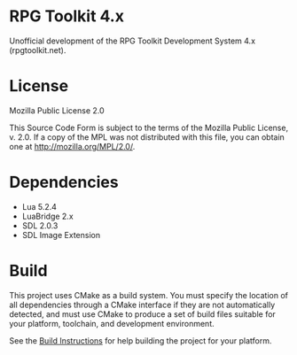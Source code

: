 # RPG Toolkit 4.x

Unofficial development of the RPG Toolkit Development System 4.x (rpgtoolkit.net).

# License

Mozilla Public License 2.0

This Source Code Form is subject to the terms of the Mozilla Public License,
v. 2.0. If a copy of the MPL was not distributed with this file,
you can obtain one at http://mozilla.org/MPL/2.0/.

# Dependencies

- Lua 5.2.4
- LuaBridge 2.x
- SDL 2.0.3
- SDL Image Extension

# Build

This project uses CMake as a build system. You must specify the location
of all dependencies through a CMake interface if they are not automatically
detected, and must use CMake to produce a set of build files suitable for your
platform, toolchain, and development environment.

See the [Build Instructions](https://github.com/mariobadr/RPGTK4/wiki/Build) for help building the project for your platform.
